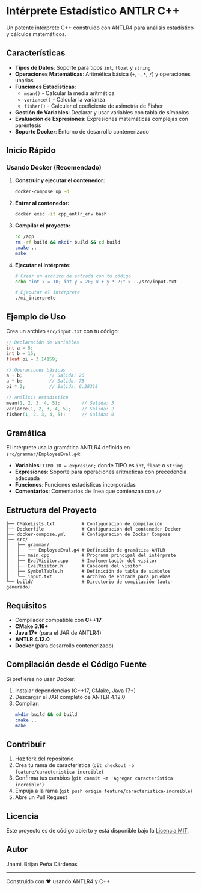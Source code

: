 # Intérprete Estadístico ANTLR C++

Un potente intérprete C++ construido con ANTLR4 para análisis estadístico y cálculos matemáticos.

## Características

- **Tipos de Datos**: Soporte para tipos `int`, `float` y `string`
- **Operaciones Matemáticas**: Aritmética básica (`+`, `-`, `*`, `/`) y operaciones unarias
- **Funciones Estadísticas**: 
  - `mean()` - Calcular la media aritmética
  - `variance()` - Calcular la varianza
  - `fisher()` - Calcular el coeficiente de asimetría de Fisher
- **Gestión de Variables**: Declarar y usar variables con tabla de símbolos
- **Evaluación de Expresiones**: Expresiones matemáticas complejas con paréntesis
- **Soporte Docker**: Entorno de desarrollo contenerizado

## Inicio Rápido

### Usando Docker (Recomendado)

1. **Construir y ejecutar el contenedor:**
   ```bash
   docker-compose up -d
   ```

2. **Entrar al contenedor:**
   ```bash
   docker exec -it cpp_antlr_env bash
   ```

3. **Compilar el proyecto:**
   ```bash
   cd /app
   rm -rf build && mkdir build && cd build
   cmake ..
   make
   ```

4. **Ejecutar el intérprete:**
   ```bash
   # Crear un archivo de entrada con tu código
   echo "int x = 10; int y = 20; x + y * 2;" > ../src/input.txt
   
   # Ejecutar el intérprete
   ./mi_interprete
   ```

## Ejemplo de Uso

Crea un archivo `src/input.txt` con tu código:

```cpp
// Declaración de variables
int a = 5;
int b = 15;
float pi = 3.14159;

// Operaciones básicas
a + b;          // Salida: 20
a * b;          // Salida: 75
pi * 2;         // Salida: 6.28318

// Análisis estadístico
mean(1, 2, 3, 4, 5);        // Salida: 3
variance(1, 2, 3, 4, 5);    // Salida: 2
fisher(1, 2, 3, 4, 5);      // Salida: 0
```

## Gramática

El intérprete usa la gramática ANTLR4 definida en `src/grammar/EmployeeEval.g4`:

- **Variables**: `TIPO ID = expresión;` donde TIPO es `int`, `float` o `string`
- **Expresiones**: Soporte para operaciones aritméticas con precedencia adecuada
- **Funciones**: Funciones estadísticas incorporadas
- **Comentarios**: Comentarios de línea que comienzan con `//`

## Estructura del Proyecto

```
├── CMakeLists.txt          # Configuración de compilación
├── Dockerfile              # Configuración del contenedor Docker
├── docker-compose.yml      # Configuración de Docker Compose
├── src/
│   ├── grammar/
│   │   └── EmployeeEval.g4 # Definición de gramática ANTLR
│   ├── main.cpp            # Programa principal del intérprete
│   ├── EvalVisitor.cpp     # Implementación del visitor
│   ├── EvalVisitor.h       # Cabecera del visitor
│   ├── SymbolTable.h       # Definición de tabla de símbolos
│   └── input.txt           # Archivo de entrada para pruebas
└── build/                  # Directorio de compilación (auto-generado)
```

## Requisitos

- Compilador compatible con **C++17**
- **CMake 3.16+**
- **Java 17+** (para el JAR de ANTLR4)
- **ANTLR 4.12.0**
- **Docker** (para desarrollo contenerizado)

## Compilación desde el Código Fuente

Si prefieres no usar Docker:

1. Instalar dependencias (C++17, CMake, Java 17+)
2. Descargar el JAR completo de ANTLR 4.12.0
3. Compilar:
   ```bash
   mkdir build && cd build
   cmake ..
   make
   ```

## Contribuir

1. Haz fork del repositorio
2. Crea tu rama de característica (`git checkout -b feature/caracteristica-increible`)
3. Confirma tus cambios (`git commit -m 'Agregar característica increíble'`)
4. Empuja a la rama (`git push origin feature/caracteristica-increible`)
5. Abre un Pull Request

## Licencia

Este proyecto es de código abierto y está disponible bajo la [Licencia MIT](LICENSE).

## Autor

Jhamil Brijan Peña Cárdenas

---

Construido con ❤️ usando ANTLR4 y C++
